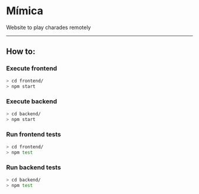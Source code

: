 # Mímica
Website to play charades remotely

---

## How to:

### Execute frontend
```sh
> cd frontend/
> npm start
  ```

### Execute backend
```sh
> cd backend/
> npm start
```

### Run frontend tests
```sh
> cd frontend/
> npm test
```

### Run backend tests 
```sh
> cd backend/
> npm test
```